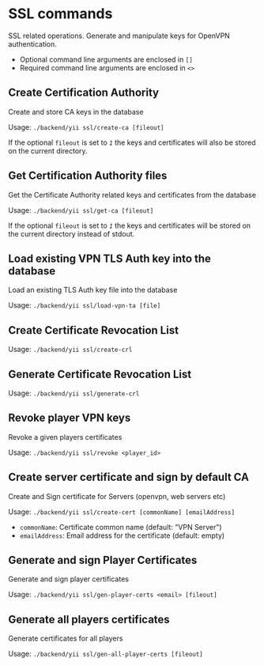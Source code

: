 # SSL commands
SSL related operations. Generate and manipulate keys for OpenVPN authentication.

* Optional command line arguments are enclosed in `[]`
* Required command line arguments are enclosed in `<>`


## Create Certification Authority
Create and store CA keys in the database

Usage: `./backend/yii ssl/create-ca [fileout]`

If the optional `fileout` is set to _`1`_ the keys and certificates will also be
stored on the current directory.


## Get Certification Authority files
Get the Certificate Authority related keys and certificates from the database

Usage: `./backend/yii ssl/get-ca [fileout]`

If the optional `fileout` is set to _`1`_ the keys and certificates will be
stored on the current directory instead of stdout.


## Load existing VPN TLS Auth key into the database
Load an existing TLS Auth key file into the database

Usage: `./backend/yii ssl/load-vpn-ta [file]`


## Create Certificate Revocation List
Usage: `./backend/yii ssl/create-crl`



## Generate Certificate Revocation List
Usage: `./backend/yii ssl/generate-crl`



## Revoke player VPN keys
Revoke a given players certificates

Usage: `./backend/yii ssl/revoke <player_id>`


## Create server certificate and sign by default CA
Create and Sign certificate for Servers (openvpn, web servers etc)

Usage: `./backend/yii ssl/create-cert [commonName] [emailAddress]`


* `commonName`: Certificate common name (default: "VPN Server")
* `emailAddress`: Email address for the certificate (default: empty)

## Generate and sign Player Certificates
Generate and sign player certificates

Usage: `./backend/yii ssl/gen-player-certs <email> [fileout]`

## Generate all players certificates
Generate certificates for all players

Usage: `./backend/yii ssl/gen-all-player-certs [fileout]`
